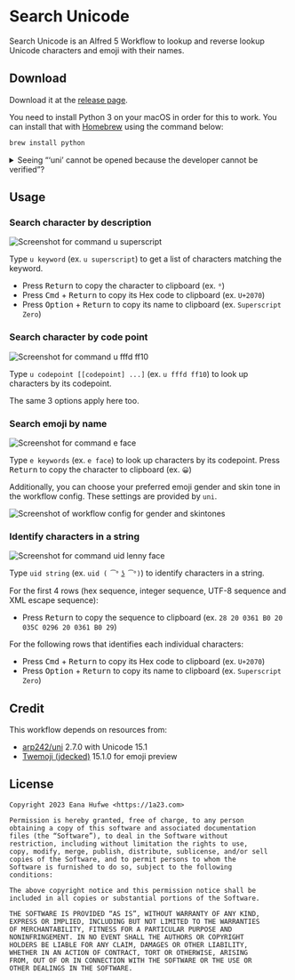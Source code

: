 # Search Unicode

Search Unicode is an Alfred 5 Workflow to lookup and reverse lookup Unicode characters and emoji with their names.

## Download

Download it at the [release page](https://github.com/blueset/alfred-search-unicode/releases).

You need to install Python 3 on your macOS in order for this to work.
You can install that with [Homebrew] using the command below:

```sh
brew install python
```

[Homebrew]: https://brew.sh/

<details>
  <summary>Seeing “‘uni’ cannot be opened because the developer cannot be verified”?</summary>
  
  It can be resolved by:

  - Open _Alfred Preferences > Workflows_ section
  - Right-click `Search Unicode` > `Open in Finder`
  - Right-click the `uni` executable and choose `Open`
  
  Thanks <a href="https://github.com/blueset/alfred-search-unicode/issues/3">valrus (Ian McCowan)</a> for the instructions.
</details>

## Usage

### Search character by description

![Screenshot for command u superscript](images/u_superscript.png)

Type `u keyword` (ex. `u superscript`) to get a list of characters
matching the keyword.

- Press <kbd>Return</kbd> to copy the character to clipboard (ex. `⁰`)
- Press <kbd>Cmd</kbd> + <kbd>Return</kbd> to copy its Hex code to clipboard (ex. `U+2070`)
- Press <kbd>Option</kbd> + <kbd>Return</kbd> to copy its name to clipboard (ex. `Superscript Zero`)

### Search character by code point

![Screenshot for command u fffd ff10](images/u_fffd_ff10.png)

Type `u codepoint [[codepoint] ...]` (ex. `u fffd ff10`) to look up characters by its codepoint.

The same 3 options apply here too.

### Search emoji by name

![Screenshot for command e face](images/e_face.png)

Type `e keywords` (ex. `e face`) to look up characters by its codepoint. Press <kbd>Return</kbd> to copy the character to clipboard (ex. `😀`)

Additionally, you can choose your preferred emoji gender and skin tone in the workflow config. These settings are provided by `uni`.

![Screenshot of workflow config for gender and skintones](images/e_config.png)

### Identify characters in a string

![Screenshot for command uid lenny face](images/uid_lenny.png)

Type `uid string` (ex. `uid ( ͡° ͜ʖ ͡°)`) to identify characters in a string.

For the first 4 rows (hex sequence, integer sequence, UTF-8 sequence and XML escape sequence):

- Press <kbd>Return</kbd> to copy the sequence to clipboard (ex. `28 20 0361 B0 20 035C 0296 20 0361 B0 29`)

For the following rows that identifies each individual characters:

- Press <kbd>Cmd</kbd> + <kbd>Return</kbd> to copy its Hex code to clipboard (ex. `U+2070`)
- Press <kbd>Option</kbd> + <kbd>Return</kbd> to copy its name to clipboard (ex. `Superscript Zero`)

## Credit

This workflow depends on resources from:

- [arp242/uni] 2.7.0 with Unicode 15.1
- [Twemoji (jdecked)] 15.1.0 for emoji preview

[arp242/uni]: https://github.com/arp242/uni
[Twemoji (jdecked)]: https://github.com/jdecked/twemoji

## License

```plain
Copyright 2023 Eana Hufwe <https://1a23.com>

Permission is hereby granted, free of charge, to any person
obtaining a copy of this software and associated documentation
files (the “Software”), to deal in the Software without
restriction, including without limitation the rights to use,
copy, modify, merge, publish, distribute, sublicense, and/or sell
copies of the Software, and to permit persons to whom the
Software is furnished to do so, subject to the following
conditions:

The above copyright notice and this permission notice shall be
included in all copies or substantial portions of the Software.

THE SOFTWARE IS PROVIDED “AS IS”, WITHOUT WARRANTY OF ANY KIND,
EXPRESS OR IMPLIED, INCLUDING BUT NOT LIMITED TO THE WARRANTIES
OF MERCHANTABILITY, FITNESS FOR A PARTICULAR PURPOSE AND
NONINFRINGEMENT. IN NO EVENT SHALL THE AUTHORS OR COPYRIGHT
HOLDERS BE LIABLE FOR ANY CLAIM, DAMAGES OR OTHER LIABILITY,
WHETHER IN AN ACTION OF CONTRACT, TORT OR OTHERWISE, ARISING
FROM, OUT OF OR IN CONNECTION WITH THE SOFTWARE OR THE USE OR
OTHER DEALINGS IN THE SOFTWARE.
```

